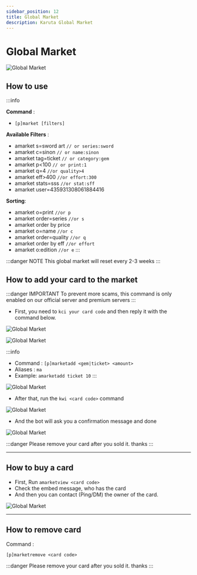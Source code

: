 ```yaml
---
sidebar_position: 12
title: Global Market
description: Karuta Global Market
---
```


# Global Market

![Global Market](/img/features/market.png)

## How to use
:::info

**Command** :
- `[p]market [filters]`

**Available Filters** :
- amarket s=sword art `// or series:sword`
- amarket c=sinon  `// or name:sinon`
- amarket tag=ticket `// or category:gem`
- amarket p<100 `// or print:1`
- amarket q=4  `//or quality>4`
- amarket eff>400 `//or effort:300`
- amarket stats=sss `//or stat:sff`
- amarket user=435931308061884416

**Sorting**:
- amarket o=print `//or p`
- amarket order=series `//or s`
- amarket order by price
- amarket o=name `//or c`
- amarket order=quality `//or q`
- amarket order by eff `//or effort`
- amarket o:edition `//or e`
:::

:::danger NOTE
This global market will reset every 2-3 weeks
:::

## How to add your card to the market

:::danger IMPORTANT
To prevent more scams, this command is only enabled on our official server and premium servers
:::

- First, you need to `kci your card code` and then reply it with the command below.

![Global Market](/img/features/marketkci.png)

![Global Market](/img/features/marketreply.png)

:::info
- Command : `[p]marketadd <gem|ticket> <amount>`
- Aliases : `ma`
- Example: `amarketadd ticket 10`
:::

![Global Market](/img/features/marketreply.png)

- After that, run the `kwi <card code>` command

![Global Market](/img/features/marketkwi.png)

- And the bot will ask you a confirmation message and done

![Global Market](/img/features/marketdone.png)

:::danger
Please remove your card after you sold it. thanks
:::

----

## How to buy a card

- First, Run `amarketview <card code>`
- Check the embed message, who has the card
- And then you can contact (Ping/DM) the owner of the card.

![Global Market](/img/features/marketview.png)

----

## How to remove card

Command :
```
[p]marketremove <card code>
```

:::danger
Please remove your card after you sold it. thanks
:::